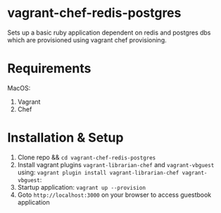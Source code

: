 # vagrant-chef-redis-postgres

Sets up a basic ruby application dependent on redis and postgres dbs which are provisioned using vagrant chef provisioning.

# Requirements
MacOS:
  1. Vagrant
  2. Chef

# Installation & Setup
 1. Clone repo && ```cd vagrant-chef-redis-postgres```
 2. Install vagrant plugins `vagrant-librarian-chef` and `vagrant-vbguest` using: ```vagrant plugin install vagrant-librarian-chef vagrant-vbguest```:
 3. Startup application:
    ```vagrant up --provision```
 4. Goto `http://localhost:3000` on your browser to access guestbook application
